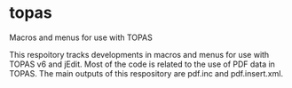 # topas
Macros and menus for use with TOPAS

This respoitory tracks developments in macros and menus for use with TOPAS v6 and jEdit.
Most of the code is related to the use of PDF data in TOPAS.
The main outputs of this respository are pdf.inc and pdf.insert.xml.
